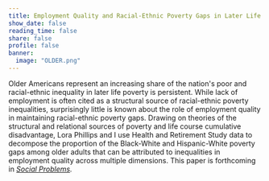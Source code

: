 ```yaml
---
title: Employment Quality and Racial-Ethnic Poverty Gaps in Later Life
show_date: false
reading_time: false
share: false
profile: false
banner:
  image: "OLDER.png"
---
```


Older Americans represent an increasing share of the nation's poor and racial-ethnic inequality in later life poverty is persistent. While lack of employment is often cited as a structural source of racial-ethnic poverty inequalities, surprisingly little is known about the role of employment quality in maintaining racial-ethnic poverty gaps. Drawing on theories of the structural and relational sources of poverty and life course cumulative disadvantage, Lora Phillips and I use Health and Retirement Study data to decompose the proportion of the Black-White and Hispanic-White poverty gaps among older adults that can be attributed to inequalities in employment quality across multiple dimensions. This paper is forthcoming in _[Social Problems](https://academic.oup.com/socpro/advance-article/doi/10.1093/socpro/spae040/7726916)._
